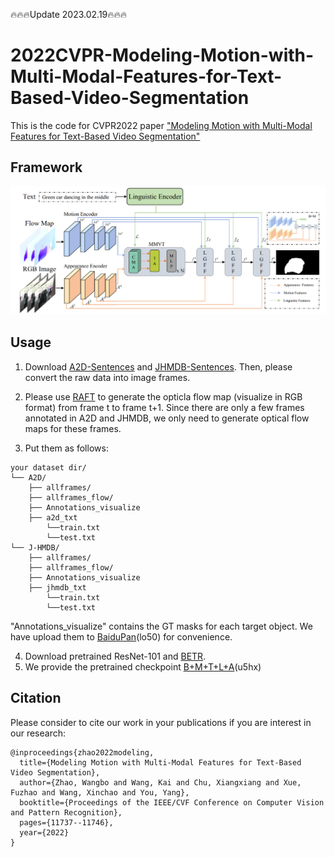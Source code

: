 
🔥🔥🔥Update 2023.02.19🔥🔥🔥

# 2022CVPR-Modeling-Motion-with-Multi-Modal-Features-for-Text-Based-Video-Segmentation
This is the code for CVPR2022 paper ["Modeling Motion with Multi-Modal Features for Text-Based Video Segmentation"](https://openaccess.thecvf.com/content/CVPR2022/papers/Zhao_Modeling_Motion_With_Multi-Modal_Features_for_Text-Based_Video_Segmentation_CVPR_2022_paper.pdf)



## Framework
![image](framework.png)

## Usage
1. Download [A2D-Sentences](https://kgavrilyuk.github.io/publication/actor_action/) and [JHMDB-Sentences](https://kgavrilyuk.github.io/publication/actor_action/). Then, please convert the raw data into image frames.

2. Please use [RAFT](https://github.com/princeton-vl/RAFT) to generate the opticla flow map (visualize in RGB format) from frame t to frame t+1. Since there are only a few frames annotated in A2D and JHMDB, we only need to generate optical flow maps for these frames. 

3. Put them as follows:
```
your dataset dir/
└── A2D/ 
    ├── allframes/  
    ├── allframes_flow/
    ├── Annotations_visualize
    ├── a2d_txt
        └──train.txt
        └──test.txt
└── J-HMDB/ 
    ├── allframes/  
    ├── allframes_flow/
    ├── Annotations_visualize
    ├── jhmdb_txt
        └──train.txt
        └──test.txt
```
"Annotations_visualize" contains the GT masks for each target object. We have upload them to [BaiduPan](https://pan.baidu.com/s/1pvQP75bHjYfRYZFoCVqpkQ?pwd=lo50)(lo50) for convenience.

4. Download pretrained ResNet-101 and [BETR](https://huggingface.co/bert-base-uncased).
5. We provide the pretrained checkpoint [B+M+T+L+A](https://pan.baidu.com/s/1EHi3rrnmSg8LzTWUtZ2cEw)(u5hx)
 
## Citation
Please consider to cite our work in your publications if you are interest in our research:
```
@inproceedings{zhao2022modeling,
  title={Modeling Motion with Multi-Modal Features for Text-Based Video Segmentation},
  author={Zhao, Wangbo and Wang, Kai and Chu, Xiangxiang and Xue, Fuzhao and Wang, Xinchao and You, Yang},
  booktitle={Proceedings of the IEEE/CVF Conference on Computer Vision and Pattern Recognition},
  pages={11737--11746},
  year={2022}
}
```
